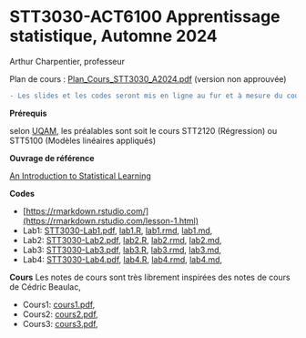 # STT3030-ACT6100 Apprentissage statistique, Automne 2024

Arthur Charpentier, professeur

Plan de cours : [Plan_Cours_STT3030_A2024.pdf](/docs/Plan_Cours_STT3030_A2024.pdf) (version non approuvée)

```diff
- Les slides et les codes seront mis en ligne au fur et à mesure du cours
```

**Prérequis**

selon [UQAM](https://etudier.uqam.ca/cours?sigle=STT3030), les préalables sont soit le cours STT2120 (Régression) ou STT5100 (Modèles linéaires appliqués)

**Ouvrage de référence**

[An Introduction to Statistical Learning](https://hastie.su.domains/ISLR2/ISLRv2_corrected_June_2023.pdf.download.html)

**Codes**
* [https://rmarkdown.rstudio.com/](https://rmarkdown.rstudio.com/lesson-1.html)
* Lab1: [STT3030-Lab1.pdf](/lab/STT3030-Lab1.pdf), [lab1.R](/lab/lab1.R), [lab1.rmd](/lab/lab1.rmd), [lab1.md](/lab/lab1.md),
* Lab2: [STT3030-Lab2.pdf](/lab/STT3030-Lab2.pdf), [lab2.R](/lab/lab2.R), [lab2.rmd](/lab/lab2.rmd), [lab2.md](/lab/lab2.md),
* Lab3: [STT3030-Lab3.pdf](/lab/STT3030-Lab3.pdf), [lab3.R](/lab/lab3.R), [lab3.rmd](/lab/lab3.rmd), [lab3.md](/lab/lab3.md),
* Lab4: [STT3030-Lab4.pdf](/lab/STT3030-Lab4.pdf), [lab4.R](/lab/lab4.R), [lab4.rmd](/lab/lab4.rmd), [lab4.md](/lab/lab4.md), 

**Cours**
Les notes de cours sont très librement inspirées des notes de cours de Cédric Beaulac,
* Cours1: [cours1.pdf](/docs/STT3030-1.pdf),
* Cours2: [cours2.pdf](/docs/STT3030-2.pdf),
* Cours3: [cours3.pdf](/docs/STT3030-3.pdf),
